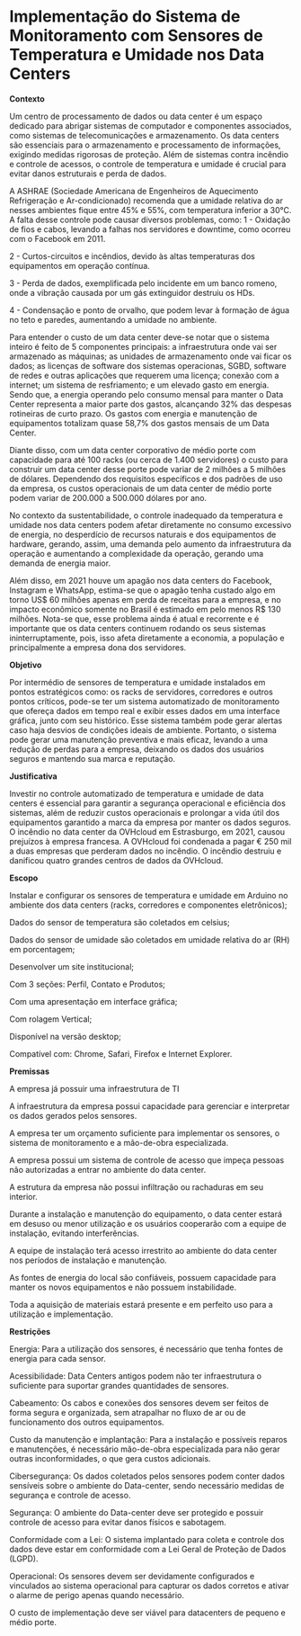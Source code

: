 # Implementação do Sistema de Monitoramento com Sensores de Temperatura e Umidade nos Data Centers

**Contexto**

Um centro de processamento de dados ou data center é um espaço dedicado para abrigar sistemas de computador e componentes associados, como sistemas de telecomunicações e armazenamento. Os data centers são essenciais para o armazenamento e processamento de informações, exigindo medidas rigorosas de proteção. Além de sistemas contra incêndio e controle de acessos, o controle de temperatura e umidade é crucial para evitar danos estruturais e perda de dados.

A ASHRAE (Sociedade Americana de Engenheiros de Aquecimento Refrigeração e Ar-condicionado) recomenda que a umidade relativa do ar nesses ambientes fique entre 45% e 55%, com temperatura inferior a 30°C. A falta desse controle pode causar diversos problemas, como:
 1 - Oxidação de fios e cabos, levando a falhas nos servidores e downtime, como ocorreu com o Facebook em 2011. 

 2 - Curtos-circuitos e incêndios, devido às altas temperaturas dos equipamentos em operação contínua. 

 3 - Perda de dados, exemplificada pelo incidente em um banco romeno, onde a vibração causada por um gás extinguidor destruiu os HDs. 

 4 - Condensação e ponto de orvalho, que podem levar à formação de água no teto e paredes, aumentando a umidade no ambiente. 

Para entender o custo de um data center deve-se notar que o sistema inteiro é feito de 5 componentes principais: a infraestrutura onde vai ser armazenado as máquinas; as unidades de armazenamento onde vai ficar os dados; as licenças de software dos sistemas operacionas, SGBD, software de redes e outras aplicações que requerem uma licença; conexão com a internet; um sistema de resfriamento; e um elevado gasto em energia. Sendo que, a energia operando pelo consumo mensal para manter o Data Center representa a maior parte dos gastos, alcançando 32% das despesas rotineiras de curto prazo. Os gastos com energia e manutenção de equipamentos totalizam quase 58,7% dos gastos mensais de um Data Center. 

Diante disso, com um data center corporativo de médio porte com capacidade para até 100 racks (ou cerca de 1.400 servidores) o custo para construir um data center desse porte pode variar de 2 milhões a 5 milhões de dólares. Dependendo dos requisitos específicos e dos padrões de uso da empresa, os custos operacionais de um data center de médio porte podem variar de 200.000 a 500.000 dólares por ano. 

No contexto da sustentabilidade, o controle inadequado da temperatura e umidade nos data centers podem afetar diretamente no consumo excessivo de energia, no desperdício de recursos naturais e dos equipamentos de hardware, gerando, assim, uma demanda pelo aumento da infraestrutura da operação e aumentando a complexidade da operação, gerando uma demanda de energia maior. 

Além disso, em 2021 houve um apagão nos data centers do Facebook, Instagram e WhatsApp, estima-se que o apagão tenha custado algo em torno US$ 60 milhões apenas em perda de receitas para a empresa, e no impacto econômico somente no Brasil é estimado em pelo menos R$ 130 milhões. Nota-se que, esse problema ainda é atual e recorrente e é importante que os data centers continuem rodando os seus sistemas ininterruptamente, pois, isso afeta diretamente a economia, a população e principalmente a empresa dona dos servidores. 

 

**Objetivo** 

Por intermédio de sensores de temperatura e umidade instalados em pontos estratégicos como: os racks de servidores, corredores e outros pontos críticos, pode-se ter um sistema automatizado de monitoramento que ofereça dados em tempo real e exibir esses dados em uma interface gráfica, junto com seu histórico. Esse sistema também pode gerar alertas caso haja desvios de condições ideais de ambiente. Portanto, o sistema pode gerar uma manutenção preventiva e mais eficaz, levando a uma redução de perdas para a empresa, deixando os dados dos usuários seguros e mantendo sua marca e reputação. 

**Justificativa** 

Investir no controle automatizado de temperatura e umidade de data centers é essencial para garantir a segurança operacional e eficiência dos sistemas, além de reduzir custos operacionais e prolongar a vida útil dos equipamentos garantido a marca da empresa por manter os dados seguros. O incêndio no data center da OVHcloud em Estrasburgo, em 2021, causou prejuízos à empresa francesa.
A OVHcloud foi condenada a pagar € 250 mil a duas empresas que perderam dados no incêndio. O incêndio destruiu e danificou quatro grandes centros de dados da OVHcloud. 

**Escopo**

Instalar e configurar os sensores de temperatura e umidade em Arduino no ambiente dos data centers (racks, corredores e componentes eletrônicos); 

Dados do sensor de temperatura são coletados em celsius; 

Dados do sensor de umidade são coletados em umidade relativa do ar (RH) em porcentagem; 

Desenvolver um site institucional; 

Com 3 seções: Perfil, Contato e Produtos; 

Com uma apresentação em interface gráfica; 

Com rolagem Vertical; 

Disponível na versão desktop; 

Compatível com: Chrome, Safari, Firefox e Internet Explorer. 

**Premissas**

A empresa já possuir uma infraestrutura de TI 

A infraestrutura da empresa possui capacidade para gerenciar e interpretar os dados gerados pelos sensores. 

A empresa ter um orçamento suficiente para implementar os sensores, o sistema de monitoramento e a mão-de-obra especializada. 

A empresa possui um sistema de controle de acesso que impeça pessoas não autorizadas a entrar no ambiente do data center. 

A estrutura da empresa não possui infiltração ou rachaduras em seu interior. 

Durante a instalação e manutenção do equipamento, o data center estará em desuso ou menor utilização e os usuários cooperarão com a equipe de instalação, evitando interferências. 

A equipe de instalação terá acesso irrestrito ao ambiente do data center nos períodos de instalação e manutenção. 

As fontes de energia do local são confiáveis, possuem capacidade para manter os novos equipamentos e não possuem instabilidade. 

Toda a aquisição de materiais estará presente e em perfeito uso para a utilização e implementação. 

**Restrições** 

Energia: Para a utilização dos sensores, é necessário que tenha fontes de energia para cada sensor. 

Acessibilidade: Data Centers antigos podem não ter infraestrutura o suficiente para suportar grandes quantidades de sensores. 

Cabeamento: Os cabos e conexões dos sensores devem ser feitos de forma segura e organizada, sem atrapalhar no fluxo de ar ou de funcionamento dos outros equipamentos. 

Custo da manutenção e implantação: Para a instalação e possíveis reparos e manutenções, é necessário mão-de-obra especializada para não gerar outras inconformidades, o que gera custos adicionais. 

Cibersegurança: Os dados coletados pelos sensores podem conter dados sensíveis sobre o ambiente do Data-center, sendo necessário medidas de segurança e controle de acesso. 

Segurança: O ambiente do Data-center deve ser protegido e possuir controle de acesso para evitar danos físicos e sabotagem. 

Conformidade com a Lei: O sistema implantado para coleta e controle dos dados deve estar em conformidade com a Lei Geral de Proteção de Dados (LGPD). 

Operacional: Os sensores devem ser devidamente configurados e vinculados ao sistema operacional para capturar os dados corretos e ativar o alarme de perigo apenas quando necessário. 

O custo de implementação deve ser viável para datacenters de pequeno e médio porte. 
